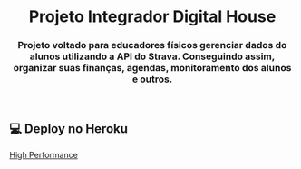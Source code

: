 <h1 align="center">
 Projeto Integrador Digital House
</h1>

<h3 align="center">
   Projeto voltado para educadores físicos gerenciar dados do alunos utilizando a API do Strava. Conseguindo assim, organizar suas finanças, agendas, monitoramento dos alunos e outros.
</h3>

<br>

## :computer: Deploy no Heroku

<a href="https://highperformance.herokuapp.com/index.html" target="_blank">High Performance</a>
